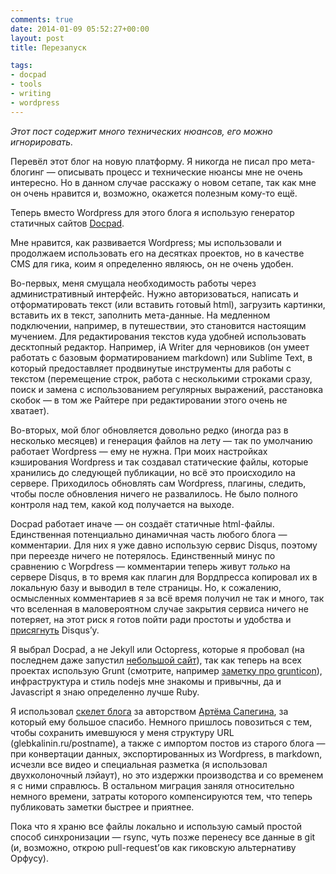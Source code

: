 ```yaml
---
comments: true
date: 2014-01-09 05:52:27+00:00
layout: post
title: Перезапуск

tags:
- docpad
- tools
- writing
- wordpress
---
```


_Этот пост содержит много технических нюансов, его можно игнорировать._

Перевёл этот блог на новую платформу. Я никогда не писал про мета-блогинг — описывать процесс и технические нюансы мне не очень интересно. Но в данном случае расскажу о новом сетапе, так как мне он очень нравится и, возможно, окажется полезным кому-то ещё. 

 Теперь вместо Wordpress для этого блога я использую генератор статичных сайтов [Docpad](http://docpad.org). 

Мне нравится, как развивается Wordpress; мы использовали и продолжаем использовать его на десятках проектов, но в качестве CMS для гика, коим я определенно являюсь, он не очень удобен.

Во-первых, меня смущала необходимость работы через административный интерфейс. Нужно авторизоваться, написать и отформатировать текст (или вставить  готовый html), загрузить картинки, вставить их в текст, заполнить мета-данные. На медленном подключении, например, в путешествии, это становится настоящим мучением. Для редактирования текстов куда удобней использовать десктопный редактор. Например, iA Writer для черновиков (он умеет работать с базовым форматированием markdown) или Sublime Text, в который предоставляет продвинутые инструменты для работы с текстом (перемещение  строк, работа с несколькими строками сразу, поиск и замена с использованием регулярных выражений, расстановка скобок — в том же Райтере при редактировании этого очень не хватает).

Во-вторых, мой блог обновляется довольно редко (иногда раз в несколько месяцев) и генерация файлов на лету — так по умолчанию работает Wordpress — ему не нужна. При моих настройках кэширования Wordpress и так создавал статические файлы, которые хранились до следующей публикации, но всё это происходило на сервере. Приходилось обновлять сам Wordpress, плагины, следить, чтобы после обновления ничего не развалилось. Не было полного контроля над тем, какой код получается на выходе. 

Docpad работает иначе — он создаёт статичные html-файлы. Единственная потенциально динамичная часть любого блога — комментарии. Для них я уже давно использую сервис Disqus, поэтому при переезде ничего не потерялось. Единственный минус по сравнению с Worpdress — комментарии теперь живут _только_ на сервере Disqus, в то время как плагин для Вордпресса копировал их в локальную базу и выводил в теле страницы. Но, к сожалению, осмысленных комментариев я за всё время получил не так и много, так что вселенная в маловероятном случае закрытия сервиса  ничего не потеряет, на этот риск я готов пойти ради простоты и удобства и [присягнуть](http://glebkalinin.ru/feudal-security) Disqus’у.

Я выбрал Docpad, а не Jekyll или Octopress, которые я пробовал (на последнем даже запустил [небольшой сайт](http://ontheinternet.ru)), так как  теперь на всех проектах использую Grunt (смотрите, например [заметку про grunticon](http://frontender.info)),  инфраструктура и стиль nodejs мне знакомы и привычны, да и Javascript я знаю определенно лучше Ruby. 

Я использовал [скелет блога](https://github.com/sapegin/blog.sapegin.me) за авторством [Артёма Сапегина](http://nano.sapegin.ru/), за который ему большое спасибо. Немного пришлось повозиться с тем, чтобы сохранить имевшуюся у меня структуру URL (glebkalinin.ru/postname), а также с импортом постов из старого блога — при конвертации данных, экспортированных из Wordpress, в markdown,  исчезли все видео и специальная разметка (я использовал двухколоночный лэйаут), но это издержки производства и со временем я с ними справлюсь. В остальном миграция заняля относительно немного времени, затраты которого компенсируются тем, что теперь публиковать заметки быстрее и приятнее.

Пока что я храню все файлы локально и использую самый простой способ синхронизации — rsync, чуть позже перенесу все данные в git (и, возможно, открою pull-request’ов как гиковскую альтернативу Орфусу).